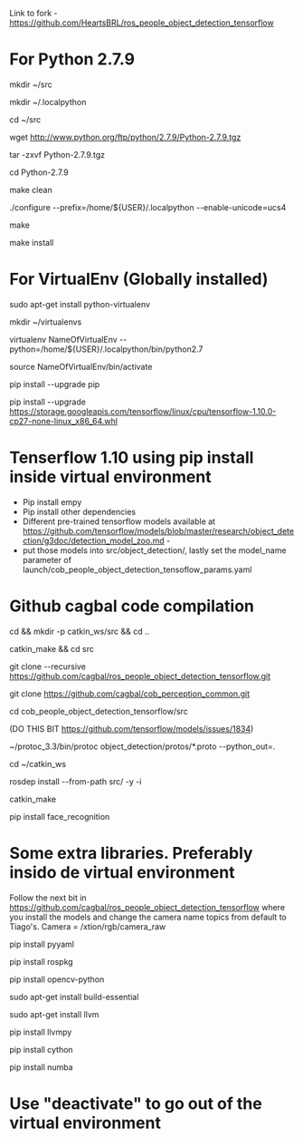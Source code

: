 Link to fork - https://github.com/HeartsBRL/ros_people_object_detection_tensorflow

# For Python 2.7.9

mkdir ~/src

mkdir ~/.localpython

cd ~/src

wget http://www.python.org/ftp/python/2.7.9/Python-2.7.9.tgz

tar -zxvf Python-2.7.9.tgz

cd Python-2.7.9

make clean

./configure --prefix=/home/${USER}/.localpython --enable-unicode=ucs4

make

make install

# For VirtualEnv (Globally installed)

sudo apt-get install python-virtualenv

mkdir ~/virtualenvs

virtualenv NameOfVirtualEnv --python=/home/${USER}/.localpython/bin/python2.7

source NameOfVirtualEnv/bin/activate

pip install --upgrade pip

pip install --upgrade https://storage.googleapis.com/tensorflow/linux/cpu/tensorflow-1.10.0-cp27-none-linux_x86_64.whl


# Tenserflow 1.10 using pip install inside virtual environment
- Pip install empy 
- Pip install other dependencies 
- Different pre-trained tensorflow models available at https://github.com/tensorflow/models/blob/master/research/object_detection/g3doc/detection_model_zoo.md - 
- put those models into src/object_detection/, lastly set the model_name parameter of launch/cob_people_object_detection_tensoflow_params.yaml

# Github cagbal code compilation

cd && mkdir -p catkin_ws/src && cd ..

catkin_make && cd src

git clone --recursive https://github.com/cagbal/ros_people_object_detection_tensorflow.git

git clone https://github.com/cagbal/cob_perception_common.git

cd cob_people_object_detection_tensorflow/src

(DO THIS BIT https://github.com/tensorflow/models/issues/1834)

~/protoc_3.3/bin/protoc object_detection/protos/*.proto --python_out=.

cd ~/catkin_ws

rosdep install --from-path src/ -y -i

catkin_make

pip install face_recognition

# Some extra libraries. Preferably insido de virtual environment

Follow the next bit in https://github.com/cagbal/ros_people_object_detection_tensorflow where you install the models and change the camera name topics from default to Tiago's. Camera = /xtion/rgb/camera_raw

pip install pyyaml

pip install rospkg

pip install opencv-python

sudo apt-get install build-essential

sudo apt-get install llvm

pip install llvmpy

pip install cython

pip install numba

# Use "deactivate" to go out of the virtual environment
